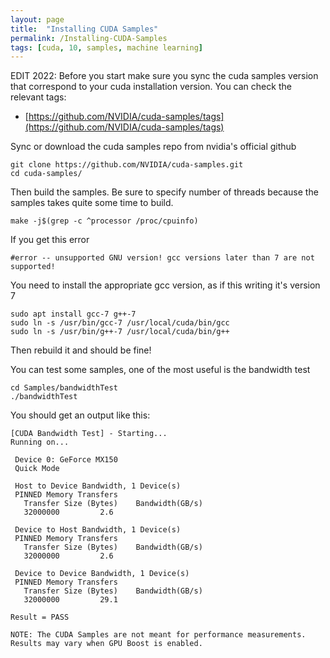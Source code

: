 ```yaml
---
layout: page
title:  "Installing CUDA Samples"
permalink: /Installing-CUDA-Samples
tags: [cuda, 10, samples, machine learning]
---
```


EDIT 2022: Before you start make sure you sync the cuda samples version that correspond to your cuda installation version. You can check the relevant tags:
* [https://github.com/NVIDIA/cuda-samples/tags](https://github.com/NVIDIA/cuda-samples/tags)

Sync or download the cuda samples repo from nvidia's official github

```shell
git clone https://github.com/NVIDIA/cuda-samples.git
cd cuda-samples/
```

Then build the samples. Be sure to specify number of threads because the samples takes quite some time to build.
```shell
make -j$(grep -c ^processor /proc/cpuinfo)
```

If you get this error
```
#error -- unsupported GNU version! gcc versions later than 7 are not supported!
```

You need to install the appropriate gcc version, as if this writing it's version 7

```shell
sudo apt install gcc-7 g++-7
sudo ln -s /usr/bin/gcc-7 /usr/local/cuda/bin/gcc
sudo ln -s /usr/bin/g++-7 /usr/local/cuda/bin/g++
```

Then rebuild it and should be fine!

You can test some samples, one of the most useful is the bandwidth test

```shell
cd Samples/bandwidthTest
./bandwidthTest
```

You should get an output like this:
```
[CUDA Bandwidth Test] - Starting...
Running on...

 Device 0: GeForce MX150
 Quick Mode

 Host to Device Bandwidth, 1 Device(s)
 PINNED Memory Transfers
   Transfer Size (Bytes)	Bandwidth(GB/s)
   32000000			2.6

 Device to Host Bandwidth, 1 Device(s)
 PINNED Memory Transfers
   Transfer Size (Bytes)	Bandwidth(GB/s)
   32000000			2.6

 Device to Device Bandwidth, 1 Device(s)
 PINNED Memory Transfers
   Transfer Size (Bytes)	Bandwidth(GB/s)
   32000000			29.1

Result = PASS

NOTE: The CUDA Samples are not meant for performance measurements. Results may vary when GPU Boost is enabled.

```